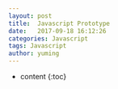 ```yaml
---
layout: post
title:  Javascript Prototype
date:   2017-09-18 16:12:26
categories: Javascript
tags: Javascript
author: yuming
---
```


* content
{:toc}










